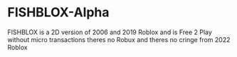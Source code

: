 # FISHBLOX-Alpha
FISHBLOX is a 2D version of 2006 and 2019 Roblox and is Free 2 Play without micro transactions theres no Robux and theres no cringe from 2022 Roblox
